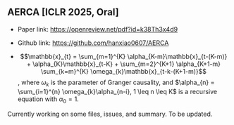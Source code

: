 ## AERCA [ICLR 2025, Oral]
- Paper link: https://openreview.net/pdf?id=k38Th3x4d9

- Github link: https://github.com/hanxiao0607/AERCA

- $$\mathbb{x}_{t} = \sum_{m=1}^{K} \alpha_{K-m}\mathbb{x}_{t-(K-m)} + \alpha_{K}\mathbb{x}_{t-K} + \sum_{m=2}^{K+1} \alpha_{K+1-m} \sum_{k=m}^{K} \omega_{k}\mathbb{x}_{t-k-(K+1-m)}$$, where $\omega_{k}$ is the parameter of Granger causality, and $\alpha_{n} = \sum_{i=1}^{n} \omega_{k}\alpha_{n-i}, 1 \leq n \leq K$ is a recursive equation with $\alpha_{0} = 1$.

Currently working on some files, issues, and summary. To be updated.